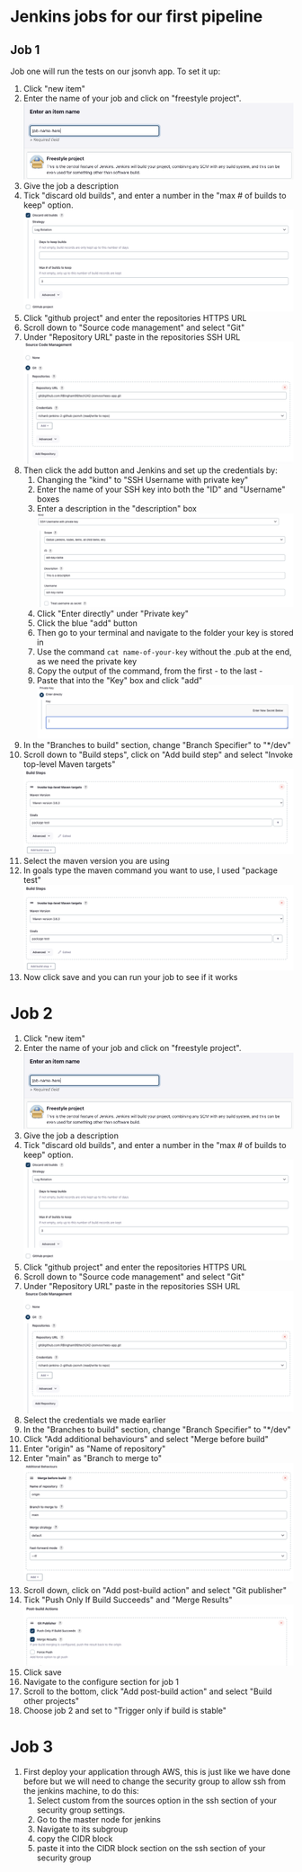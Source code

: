 # Jenkins jobs for our first pipeline
## Job 1
Job one will run the tests on our jsonvh app.
To set it up:
1) Click "new item"
2) Enter the name of your job and click on "freestyle project".<br>
   ![Jenkins name job](../../../readme-images/jenkins-name-job.png)
3) Give the job a description
4) Tick "discard old builds", and enter a number in the "max # of builds to keep" option.<br>
   ![Jenkins discard old builds](../../../readme-images/jenkins-discard-old-builds.png)
5) Click "github project" and enter the repositories HTTPS URL
6) Scroll down to "Source code management" and select "Git"
7) Under "Repository URL" paste in the repositories SSH URL<br>
   ![Jenkins source code management](../../../readme-images/jenkins-source-code-management.png)
8) Then click the add button and Jenkins and set up the credentials by:
   1) Changing the "kind" to "SSH Username with private key" 
   2) Enter the name of your SSH key into both the "ID" and "Username" boxes
   3) Enter a description in the "description" box<br>
   ![Jenkins ssh credentials](../../../readme-images/jenkins-ssh-credentials.png)
   4) Click "Enter directly" under "Private key"
   5) Click the blue "add" button
   6) Then go to your terminal and navigate to the folder your key is stored in
   7) Use the command `cat name-of-your-key` without the .pub at the end, as we need the private key
   8) Copy the output of the command, from the first - to the last -
   9) Paste that into the "Key" box and click "add"<br>
   ![Jenkins ssh private key](../../../readme-images/jenkins-ssh-private-key.png)
9)  In the "Branches to build" section, change "Branch Specifier" to "*/dev"
10) Scroll down to "Build steps", click on "Add build step" and select "Invoke top-level Maven targets"<br>
    ![Jenkins build steps](../../../readme-images/jenkins-build-steps.png)
11) Select the maven version you are using
12) In goals type the maven command you want to use, I used "package test"<br>
    ![Jenkins build steps](../../../readme-images/jenkins-build-steps.png)
13) Now click save and you can run your job to see if it works

# Job 2
1) Click "new item"
2) Enter the name of your job and click on "freestyle project".<br>
   ![Jenkins name job](../../../readme-images/jenkins-name-job.png)
3) Give the job a description
4) Tick "discard old builds", and enter a number in the "max # of builds to keep" option.<br>
   ![Jenkins discard old builds](../../../readme-images/jenkins-discard-old-builds.png)
5) Click "github project" and enter the repositories HTTPS URL
6) Scroll down to "Source code management" and select "Git"
7) Under "Repository URL" paste in the repositories SSH URL<br>
   ![Jenkins source code management](../../../readme-images/jenkins-source-code-management.png)
8) Select the credentials we made earlier
9) In the "Branches to build" section, change "Branch Specifier" to "*/dev"
10) Click "Add additional behaviours" and select "Merge before build"
11) Enter "origin" as "Name of repository"
12) Enter "main" as "Branch to merge to"<br>
    ![Jenkins additional behaviours](../../../readme-images/jenkins-additional-behaviours.png)
13) Scroll down, click on "Add post-build action" and select "Git publisher"
14) Tick "Push Only If Build Succeeds" and "Merge Results"<br>
    ![Jenkins git publisher](../../../readme-images/jenkins-git-publisher.png)
15) Click save
16) Navigate to the configure section for job 1
17) Scroll to the bottom, click "Add post-build action" and select "Build other projects"
18) Choose job 2 and set to "Trigger only if build is stable"

# Job 3
1) First deploy your application through AWS, this is just like we have done before but we will need to change the security group to allow ssh from the jenkins machine, to do this:
   1) Select custom from the sources option in the ssh section of your security group settings.
   2) Go to the master node for jenkins
   3) Navigate to its subgroup
   4) copy the CIDR block 
   5) paste it into the CIDR block section on the ssh section of your security group